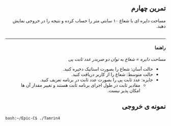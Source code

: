<div dir="rtl">

## تمرین چهارم
مساحت دایره ای با شعاع ۱۰ سانتی متر را حساب کرده و نتیجه را در خروجی نمایش دهید.<br />
<br />
***
#### راهنما
*مساحت دایره = شعاع به توان دو ضربدر عدد ثابت پی*<br />

- حالت آسان: شعاع را بصورت استاتیک دخیره کنید.
- حالت متوسط: شعاع را از کاربر دریافت کنید.<br />
- جایزه: عدد ثابت پی را بصورت عدد ثابت در برنامه تعریف کنید.
  - مقادیر ثابت در طول اجرای برنامه ثابت هستند و تغییر مقدار آن ها امکان پذیر نیست.

## نمونه ی خروجی

</div>

```bash
bash:~/Epic-C$ ./Tamrin4

```


